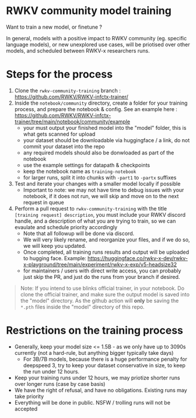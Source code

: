 # RWKV community model training

Want to train a new model, or finetune ?

In general, models with a positive impact to RWKV community (eg. specific language models), or new unexplored use cases, will be priotised over other models, and scheduled between RWKV-x researchers runs.

# Steps for the process

1) Clone the `rwkv-community-training` branch : https://github.com/RWKV/RWKV-infctx-trainer/
2) Inside the `notebook/community` directory, create a folder for your training process, and prepare the notebook & config. See an example here : https://github.com/RWKV/RWKV-infctx-trainer/tree/main/notebook/community/example
    - your must output your finished model into the "model" folder, this is what gets scanned for upload
    - your dataset should be downloadable via huggingface / a link, do not commit your dataset into the repo
    - any required models should also be donwloaded as part of the notebook
    - use the example settings for datapath & checkpoints
    - keep the notebook name as `training-notebook`
    - for larger runs, split it into chunks with `-part1` to `-partx` suffixes
3) Test and iterate your changes with a smaller model locally if possible
    - Important to note: we may not have time to debug issues with your notebook, if it does not run, we will skip and move on to the next request in queue
4) Perform a pull request to `rwkv-community-training` with the title `[training request] description`, you must include your RWKV discord handle, and a description of what you are trying to train, so we can evaulate and schedule priority accordingly
    - Note that all followup will be done via discord.
    - We will very likely rename, and reorganize your files, and if we do so, we will keep you updated. 
    - Once completed, all training runs results and output will be uploaded to hugging face. Example: https://huggingface.co/rwkv-x-dev/rwkv-x-playground/tree/main/experiment/rwkv-x-exp/v5-headsize32
    - for maintainers / users with direct write access, you can probably just skip the PR, and just do the runs from your branch if desired.

> Note: If you intend to use blinks official trainer, in your notebook. Do clone the official trainer, and make sure the output model is saved into the "model" directory.
> As the github action will **only** be saving the `*.pth` files inside the "model" directory of this repo.

# Restrictions on the training process

- Generally, keep your model size <= 1.5B - as we only have up to 3090s currently (not a hard-rule, but anything bigger typically take days)
    - For 3B/7B models, because there is a huge performance penalty for deepspeed 3, try to keep your dataset conservative in size, to keep the run under 12 hours.
- Keep your training runs under 12 hours, we may priotize shorter runs over longer runs (case by case basis)
- We have the right of refusal, and have no obligations. Existing runs may take priority
- Everything will be done in public. NSFW / trolling runs will not be accepted
